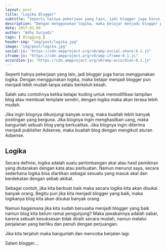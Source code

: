```yaml
---
layout: post
title: "Logika Blogger"
subtitle: "Seperti halnya pekerjaan yang lain, jadi blogger juga harus menggunakan logika."
description: "Dengan menggunakan logika, maka belajar menjadi blogger pun menjadi lebih mudah tanpa selalu berkeluh kesah."
date: 2017-01-08
author: "Adhy Suryadi"
tags: [ Blogging ]
header-img: "img/post/logika.jpg"
image: "img/post/logika.jpg"
social-js: "https://cdn.ampproject.org/v0/amp-social-share-0.1.js"
iframe-js: "https://cdn.ampproject.org/v0/amp-iframe-0.1.js"
accordion-js: "https://cdn.ampproject.org/v0/amp-accordion-0.1.js"
---
```


Seperti halnya pekerjaan yang lain, jadi blogger juga harus menggunakan logika. Dengan menggunakan logika, maka belajar menjadi blogger pun menjadi lebih mudah tanpa selalu berkeluh kesah.

Salah satu contohnya ketika belajar koding untuk memodifikasi tampilan blog atau membuat template sendiri, dengan logika maka akan terasa lebih mudah.

Jika ingin blognya dikunjungi banyak orang, maka buatlah lebih banyak postingan yang berguna. Jika blognya ingin menghasilkan uang, maka bangunlah sebuah blog yang berkualitas. Jika blognya ingin diterima menjadi publisher Adsense, maka buatlah blog dengan mengikuti aturan Adsense.

## Logika

Secara definisi, logika adalah suatu pertimbangan akal atau hasil pemikiran yang diutarakan dengan kata atau perbuatan. Namun menurut saya, secara sederhana logika bisa diartikan sebagai sesuatu yang masuk akal dan berdekatan dengan sebab akibat.

Sebagai contoh, jika kita berbuat baik maka secara logika kita akan disukai banyak orang. Begitu pun jika kita menjadi blogger yang baik, maka logikanya blog kita akan disukai banyak orang.

Namun bagaimana jika kita sudah berusaha menjadi blogger yang baik namun blog kita belum ramai pengunjung? Maka jawabannya adalah sabar, karena sebuah kesuksesan tidak diraih secara mudah, namun melalui perjalanan yang berliku dan penuh dengan perjuangan.

Jika kita terjatuh maka bangunlah dan mencoba berjalan lagi.

Salam blogger....
